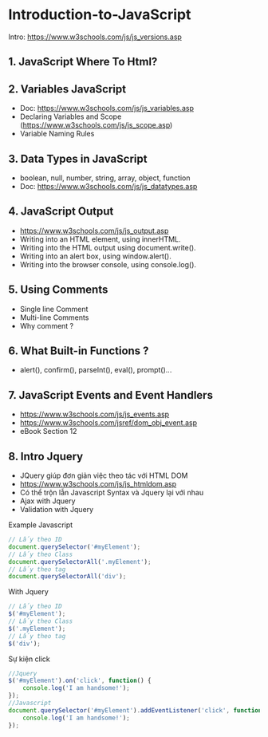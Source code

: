 # Introduction-to-JavaScript

Intro: <https://www.w3schools.com/js/js_versions.asp>

## 1. JavaScript Where To Html?

## 2. Variables JavaScript

- Doc: <https://www.w3schools.com/js/js_variables.asp>
- Declaring Variables and Scope (<https://www.w3schools.com/js/js_scope.asp>)
- Variable Naming Rules

## 3. Data Types in JavaScript

- boolean, null, number, string, array, object, function
- Doc: <https://www.w3schools.com/js/js_datatypes.asp>

## 4. JavaScript Output

- <https://www.w3schools.com/js/js_output.asp>
- Writing into an HTML element, using innerHTML.
- Writing into the HTML output using document.write().
- Writing into an alert box, using window.alert().
- Writing into the browser console, using console.log().

## 5. Using Comments

- Single line Comment
- Multi-line Comments
- Why comment ?

## 6. What Built-in Functions ?

- alert(), confirm(), parseInt(), eval(), prompt()...

## 7. JavaScript Events and Event Handlers

- <https://www.w3schools.com/js/js_events.asp>
- <https://www.w3schools.com/jsref/dom_obj_event.asp>
- eBook Section 12

## 8. Intro Jquery

- JQuery giúp đơn giản việc theo tác với HTML DOM
- <https://www.w3schools.com/js/js_htmldom.asp>
- Có thể trộn lẫn Javascript Syntax và Jquery lại với nhau
- Ajax with Jquery
- Validation with Jquery

Example Javascript

```js
// Lấy theo ID
document.querySelector('#myElement');
// Lấy theo Class
document.querySelectorAll('.myElement');
// Lấy theo tag
document.querySelectorAll('div');

```

With Jquery

```js
// Lấy theo ID
$('#myElement');
// Lấy theo Class
$('.myElement');
// Lấy theo tag
$('div');

```

Sự kiện click 

```js
//Jquery
$('#myElement').on('click', function() {
    console.log('I am handsome!');
});
//Javascript
document.querySelector('#myElement').addEventListener('click', function() {
    console.log('I am handsome!');
});
```
